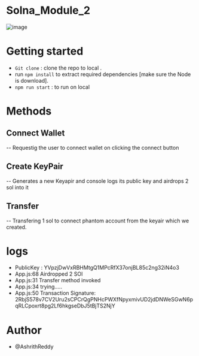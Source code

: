 # Solna_Module_2
![image](https://github.com/AshrithReddy2000/Solna_Module_2/assets/132154275/93725d83-a211-4874-ab89-d4c7b515c9a6)
# Getting started 
- `Git clone` : clone the repo to local .
-  run `npm install` to extract required dependencies [make sure the Node is download].
- `npm run start` : to run on local 
# Methods
 ## Connect Wallet 
-- Requestig the user to connect wallet on clicking the connect button 
## Create KeyPair
-- Generates a new Keyapir and console logs its public key and airdrops 2 sol into it 
## Transfer 
-- Transfering 1 sol to connect phantom account from the keyair which we created.
# logs
- PublicKey : YVpzjDwVxRBHMtgQ1MPcRfX37onjBL85c2ng32iN4o3
- App.js:68  Airdropped 2 SOl 
- App.js:31 Transfer method invoked
- App.js:34 trying.....
- App.js:50 Transaction Signature: 2RbjS578v7CV2Uru2sCPCrQgPNHcPWXfNpyxmivUD2jdDNWeSGwN6pqRLCpoxrt8pg2Lf6hkgseDbJ5tBjTS2NjY
# Author 
- @AshrithReddy 

